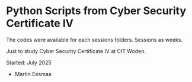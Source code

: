 # Python Scripts from Cyber Security Certificate IV

The codes were available for each sessions folders.
Sessions as weeks.

Just to study Cyber Security Certificate IV at CIT Woden.

Started: July 2025

- Martin Eesmaa